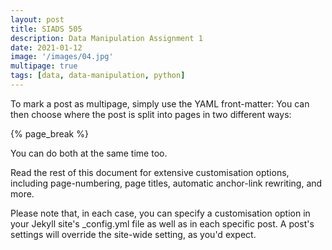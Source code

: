 ```yaml
---
layout: post
title: SIADS 505 
description: Data Manipulation Assignment 1
date: 2021-01-12
image: '/images/04.jpg'
multipage: true
tags: [data, data-manipulation, python]
---
```

To mark a post as multipage, simply use the YAML front-matter:
You can then choose where the post is split into pages in two different ways:

{% page_break %}

You can do both at the same time too.

Read the rest of this document for extensive customisation options, including page-numbering, page titles, automatic anchor-link rewriting, and more.

Please note that, in each case, you can specify a customisation option in your Jekyll site's _config.yml file as well as in each specific post. A post's settings will override the site-wide setting, as you'd expect.

